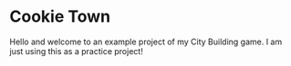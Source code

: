 # Cookie Town


Hello and welcome to an example project of my City Building game. I am just using this as a practice project!
